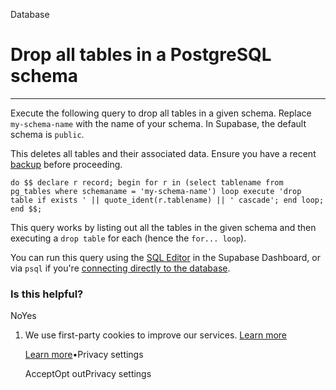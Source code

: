 Database

# Drop all tables in a PostgreSQL schema

* * *

Execute the following query to drop all tables in a given schema.
Replace `my-schema-name` with the name of your schema. In Supabase, the default schema is `public`.

This deletes all tables and their associated data. Ensure you have a recent [backup](https://supabase.com/docs/guides/platform/backups) before proceeding.

`
do $$ declare
    r record;
begin
    for r in (select tablename from pg_tables where schemaname = 'my-schema-name') loop
        execute 'drop table if exists ' || quote_ident(r.tablename) || ' cascade';
    end loop;
end $$;
`

This query works by listing out all the tables in the given schema and then executing a `drop table` for each (hence the `for... loop`).

You can run this query using the [SQL Editor](https://supabase.com/dashboard/project/_/sql) in the Supabase Dashboard, or via `psql` if you're [connecting directly to the database](https://supabase.com/docs/guides/database/connecting-to-postgres#direct-connections).

### Is this helpful?

NoYes

1. We use first-party cookies to improve our services. [Learn more](https://supabase.com/privacy#8-cookies-and-similar-technologies-used-on-our-european-services)



   [Learn more](https://supabase.com/privacy#8-cookies-and-similar-technologies-used-on-our-european-services)•Privacy settings





   AcceptOpt outPrivacy settings